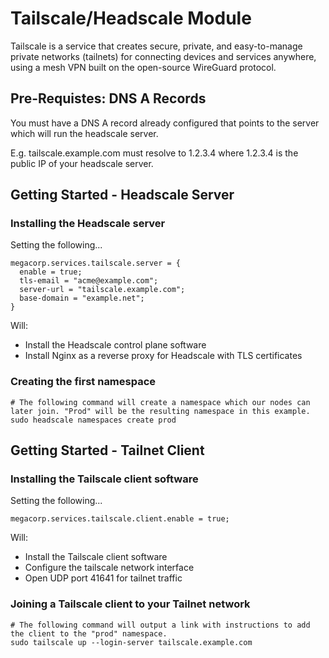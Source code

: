 # Tailscale/Headscale Module
Tailscale is a service that creates secure, private, and easy-to-manage private networks (tailnets) for connecting devices and services anywhere, using a mesh VPN built on the open-source WireGuard protocol.

## Pre-Requistes: DNS A Records
You must have a DNS A record already configured that points to the server which will run the headscale server.

E.g. tailscale.example.com must resolve to 1.2.3.4 where 1.2.3.4 is the public IP of your headscale server.

## Getting Started - Headscale Server

### Installing the Headscale server
Setting the following...
```
megacorp.services.tailscale.server = {
  enable = true;
  tls-email = "acme@example.com";
  server-url = "tailscale.example.com";
  base-domain = "example.net";
}
```
Will:
- Install the Headscale control plane software
- Install Nginx as a reverse proxy for Headscale with TLS certificates

### Creating the first namespace
```
# The following command will create a namespace which our nodes can later join. "Prod" will be the resulting namespace in this example.
sudo headscale namespaces create prod
```

## Getting Started - Tailnet Client

### Installing the Tailscale client software 
Setting the following...
```
megacorp.services.tailscale.client.enable = true;
```
Will:
- Install the Tailscale client software
- Configure the tailscale network interface
- Open UDP port 41641 for tailnet traffic

### Joining a Tailscale client to your Tailnet network
```
# The following command will output a link with instructions to add the client to the "prod" namespace.
sudo tailscale up --login-server tailscale.example.com
```
